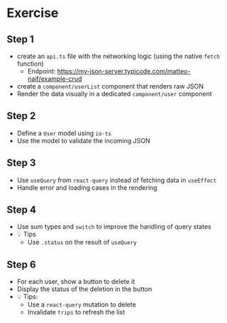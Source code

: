 # Exercise

## Step 1

- create an `api.ts` file with the networking logic (using the native `fetch` function)
  - Endpoint: https://my-json-server.typicode.com/matteo-naif/example-crud
- create a `component/userList` component that renders raw JSON
- Render the data visually in a dedicated `component/user` component

## Step 2

- Define a `User` model using `io-ts`
- Use the model to validate the incoming JSON

## Step 3

- Use `useQuery` from `react-query` instead of fetching data in `useEffect`
- Handle error and loading cases in the rendering

## Step 4

- Use sum types and `switch` to improve the handling of query states
- 💡 Tips
    - Use `.status` on the result of `useQuery`

## Step 6

- For each user, show a button to delete it
- Display the status of the deletion in the button
- 💡 Tips:
    - Use a `react-query` mutation to delete
    - Invalidate `trips` to refresh the list